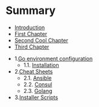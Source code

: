 # Summary

* [Introduction](README.md)
* [First Chapter](chapter1.md)
* [Second Cool Chapter](second/second-chapter.md)
* [Third Chapter](third-chapter.md)
- 1.[Go environment configuration](second/second-chapter.md)
	- 1.1. [Installation](third-chapter.md)
- 2.[Cheat Sheets](cheatsheets/README.md)
	- 2.1. [Ansible](cheatsheets/ansible/README.md)
	- 2.2. [Consul](cheatsheets/consul/README.md)
	- 2.3. [Golang](cheatsheets/golang/README.md)
- 3.[Installer Scripts](installerScripts/README.md)	

